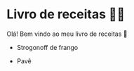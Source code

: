 # Livro de receitas :man_cook: 

Olá! Bem vindo ao meu livro de receitas :wave:

- Strogonoff de frango

- Pavê